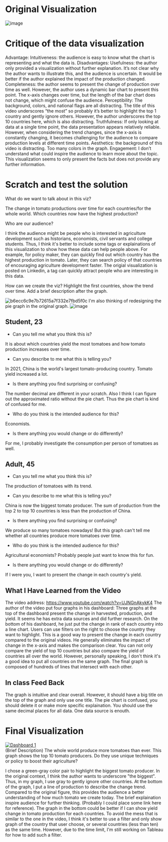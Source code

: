 # Original Visualization
![image](https://github.com/CMUxiaoshi/TellingStoryWithData/assets/116749406/3f1702a1-91c9-4f32-90e2-644a27b55e85)

# Critique of the data visualization
Advantage: 
Intuitiveness: the audience is easy to know what the chart is representing and what the data is. 
Disadvantages: 
Usefulness: the author only provided a visualization without further explanation. It’s not clear why the author wants to illustrate this, and the audience is uncertain. It would be better if the author explained the impact of the production changed. 
Completeness: the author seems to present the change of production over time as well. However, the author uses a dynamic bar chart to present this point. The x-axis changes over time, but the length of the bar chart does not change, which might confuse the audience.
Perceptibility: The background, colors, and national flags are all distracting. The title of this video underscores “the most” so probably it’s better to highlight the top 1 country and gently ignore others. However, the author underscores the top 10 countries here, which is also distracting.
Truthfulness: If only looking at data at a single time point, the data presentation appears relatively reliable. However, when considering the trend changes, since the x-axis is constantly changing, it becomes challenging for the audience to compare production levels at different time points.
Aesthetics: the background of this video is distracting. Too many colors in the graph.
Engagement: I don’t understand what could inspire the audience to learn more about the topic. This visualization seems to only present the facts but does not provide any further information. 

# Scratch and test the solution

What do we want to talk about in this viz?

The change in tomato productions over time for each countries/for the whole world. Which countries now have the highest production?

Who are our audience?

I think the audience might be people who is interested in agriculture development such as historians, economists, civil servants and college students. Thus, I think it's better to include some tags or explainations of this visualization to show how these data can help people above. For example, for policy maker, they can quickly find out which country has the highest production in tomato. Later, they can search policy of that countries of encouraging agriculture development faster. The origial visualization is posted on Linkedin, a tag can quickly attract people who are interesting in this data.

How can we create the viz?
Highlight the first countries, show the trend over time. Add a brief description after the graph.


![b6ecc6c9e7b72615a7f332e7fbd5f0c](https://github.com/CMUxiaoshi/TellingStoryWithData/assets/116749406/a9d5cf8a-505e-47a7-943d-cf3a10c57a05)
I'm also thinking of redesigning the pie graph in the original graph.
![image](https://github.com/CMUxiaoshi/TellingStoryWithData/assets/116749406/d3e70773-75da-47f3-a84b-4b1391c2ca36)


## Student, 23
- Can you tell me what you think this is?

It is about which countries yield the most tomatoes and how tomato production increases over time.

- Can you describe to me what this is telling you?

In 2021, China is the world's largest tomato-producing country. Tomato yield increased a lot. 

- Is there anything you find surprising or confusing?

The number decimal are different in your scratch. Also I think I can figure out the approximated ratio without the pie chart. Thus the pie chart is kind of confused for me. 

- Who do you think is the intended audience for this?

Economists.

- Is there anything you would change or do differently?

For me, I probably investigate the consumption per person of tomatoes as well.

## Adult, 45

- Can you tell me what you think this is?

The production of tomatoes with its trend.

- Can you describe to me what this is telling you?

China is now the biggest tomato producer. The sum of production from the top 2 to top 10 countries is less than the production of China.

- Is there anything you find surprising or confusing?

We produce so many tomatoes nowadays! But this graph can't tell me whether all countries produce more tomatoes over time. 

- Who do you think is the intended audience for this?

Agricultural economists? Probably people just want to know this for fun.

- Is there anything you would change or do differently?

If I were you, I want to present the change in each country's yield.

## What I Have Learned from the Video

The video address: https://www.youtube.com/watch?v=UJNGnAkykK4
The author of the video put four graphs in his dashboard: Three graphs at the top of the dashboard present the change in harvested, production, and yield. It seems he has extra data sources and did further research. On the bottom of his dashboard, he just put the change in rank of each country into a line chart. Users can use filters on the right to choose the country they want to highlight. This is a good way to present the change in each country compared to the original videos. He generally eliminates the impact of change in the x-axis and makes the comparison clear. You can not only compare the yield of top 10 countries but also compare the yield of countries all over the world. However, personally speaking, I don't think it's a good idea to put all countries on the same graph. The final graph is composed of hundreds of lines that intersect with each other.  

## In class Feed Back

The graph is intuitive and clear overall.
However, it should have a big title on the top of the graph and only use one title. 
The pie chart is confused, you should delete it or make more specific explaination.
You should use the same decimal places for all data.
One data source is enouth.

# Final Visualization

<div class='tableauPlaceholder' id='viz1700075434413' style='position: relative'><noscript><a href='#'><img alt='Dashboard 1 ' src='https:&#47;&#47;public.tableau.com&#47;static&#47;images&#47;DF&#47;DFTSBFS77&#47;1_rss.png' style='border: none' /></a></noscript><object class='tableauViz'  style='display:none;'><param name='host_url' value='https%3A%2F%2Fpublic.tableau.com%2F' /> <param name='embed_code_version' value='3' /> <param name='path' value='shared&#47;DFTSBFS77' /> <param name='toolbar' value='yes' /><param name='static_image' value='https:&#47;&#47;public.tableau.com&#47;static&#47;images&#47;DF&#47;DFTSBFS77&#47;1.png' /> <param name='animate_transition' value='yes' /><param name='display_static_image' value='yes' /><param name='display_spinner' value='yes' /><param name='display_overlay' value='yes' /><param name='display_count' value='yes' /><param name='language' value='zh-CN' /><param name='filter' value='publish=yes' /></object></div>                <script type='text/javascript'>
  var divElement = document.getElementById('viz1700075434413');                    
  var vizElement = divElement.getElementsByTagName('object')[0];                    
  if ( divElement.offsetWidth > 800 ) { vizElement.style.width='1000px';vizElement.style.height='827px';} else if ( divElement.offsetWidth > 500 ) { vizElement.style.width='1000px';vizElement.style.height='827px';} else { vizElement.style.width='100%';vizElement.style.height='727px';}                  
  var scriptElement = document.createElement('script');                  
  scriptElement.src = 'https://public.tableau.com/javascripts/api/viz_v1.js';                    
  vizElement.parentNode.insertBefore(scriptElement, vizElement);                
</script>
(Brief Description) The whole world produce more tomatoes than ever. This graph shows the top 10 tomato producers. Do they use unique techniques or policy to boost their agriculture?

I chose a green-gray color pair to highlight the biggest tomato producer. In the original context, I think the author wants to underscore "the biggest". Thus, in my graph, I use gray to gently ignore other countries. At the bottom of the graph, I put a line of production to describe the change trend. Compared to the original figure, this provides the audience a better understanding of how much tomato we create today. The brief explaination inspire audience for further thinking. (Probably I could place some link here for reference). The graph in the bottom could be better if I can show yield change in tomato production for each countries. To avoid the mess that is similar to the one in the video, I think it's better to use a filter and only show graph of the country that user choose, or several countries (less than ten) as the same time. However, due to the time limit, I'm still working on Tableau for how to add such a filter. 

